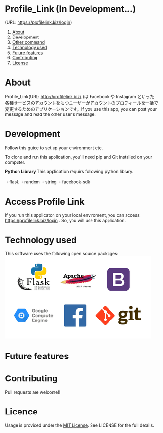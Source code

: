 # Profile_Link (In Development...)

(URL: https://profilelink.biz/login)

1. [About](#About)
1. [Development](#Development)
1. [Other command](#Other%20command)
1. [Technology used](#Technology%20used)
1. [Future features](#Future%20features)
1. [Contributing](#Contributing)
1. [License](#License)

# About

Profile_Link(URL: http://profilelink.biz/ )は Facebook や Instagram といった各種サービスのアカウントをもつユーザーがアカウントのプロフィールを一括で変更するためのアプリケーションです。If you use this app, you can post your message and read the other user's message.  


# Development

Follow this guide to set up your environment etc.

To clone and run this application, you'll need pip and Git installed on your computer.  

**Python Library**
This application requirs following python library.

・flask
・random
・string
・facebook-sdk

# Access Profile Link

If you run this applicaton on your local enviroment, you can access https://profilelink.biz/login .
So, you will use this application.

# Technology used

This software uses the following open source packages:
![image](https://github.com/ryusukemorita/Profile_Link/blob/Interface/image/tec.gif?raw=true)

# Future features

# Contributing

Pull requests are welcome!!

# Licence

Usage is provided under the [MIT License](http://opensource.org/licenses/mit-license.php). See LICENSE for the full details.
